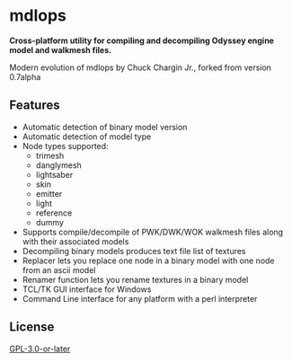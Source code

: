# mdlops
**Cross-platform utility for compiling and decompiling Odyssey engine model and walkmesh files.**

Modern evolution of mdlops by Chuck Chargin Jr., forked from version 0.7alpha

## Features

* Automatic detection of binary model version
* Automatic detection of model type
* Node types supported:
  * trimesh
  * danglymesh
  * lightsaber
  * skin
  * emitter
  * light
  * reference
  * dummy
* Supports compile/decompile of PWK/DWK/WOK walkmesh files along with their associated models
* Decompiling binary models produces text file list of textures
* Replacer lets you replace one node in a binary model with one node from an ascii model
* Renamer function lets you rename textures in a binary model
* TCL/TK GUI interface for Windows
* Command Line interface for any platform with a perl interpreter

## License

[GPL-3.0-or-later](LICENSE)
